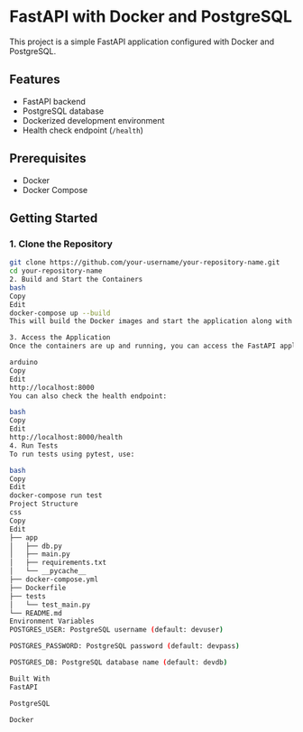 # FastAPI with Docker and PostgreSQL

This project is a simple FastAPI application configured with Docker and PostgreSQL.

## Features
- FastAPI backend
- PostgreSQL database
- Dockerized development environment
- Health check endpoint (`/health`)

## Prerequisites
- Docker
- Docker Compose

## Getting Started

### 1. Clone the Repository

```bash
git clone https://github.com/your-username/your-repository-name.git
cd your-repository-name
2. Build and Start the Containers
bash
Copy
Edit
docker-compose up --build
This will build the Docker images and start the application along with the PostgreSQL container.

3. Access the Application
Once the containers are up and running, you can access the FastAPI application at:

arduino
Copy
Edit
http://localhost:8000
You can also check the health endpoint:

bash
Copy
Edit
http://localhost:8000/health
4. Run Tests
To run tests using pytest, use:

bash
Copy
Edit
docker-compose run test
Project Structure
css
Copy
Edit
├── app
│   ├── db.py
│   ├── main.py
│   ├── requirements.txt
│   └── __pycache__
├── docker-compose.yml
├── Dockerfile
├── tests
│   └── test_main.py
└── README.md
Environment Variables
POSTGRES_USER: PostgreSQL username (default: devuser)

POSTGRES_PASSWORD: PostgreSQL password (default: devpass)

POSTGRES_DB: PostgreSQL database name (default: devdb)

Built With
FastAPI

PostgreSQL

Docker
